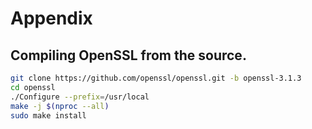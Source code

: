 # Appendix

## Compiling OpenSSL from the source.

```bash
git clone https://github.com/openssl/openssl.git -b openssl-3.1.3
cd openssl
./Configure --prefix=/usr/local
make -j $(nproc --all)
sudo make install
```

